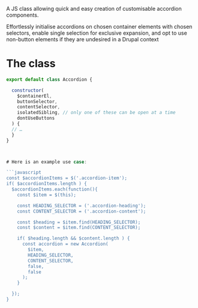 A JS class allowing quick and easy creation of customisable accordion components. 

Effortlessly initialise accordions on chosen container elements with chosen selectors, enable single selection for exclusive expansion, and opt to use non-button elements if they are undesired in a Drupal context

# The class

```javascript
export default class Accordion {

  constructor(
    $containerEl, 
    buttonSelector, 
    contentSelector,
    isolatedSibling, // only one of these can be open at a time
    dontUseButtons
  ) {
  // …
  }
}



# Here is an example use case:

```javascript
const $accordionItems = $('.accordion-item');
if( $accordionItems.length ) {
  $accordionItems.each(function(){
    const $item = $(this);

    const HEADING_SELECTOR = ('.accordion-heading');
    const CONTENT_SELECTOR = ('.accordion-content');

    const $heading = $item.find(HEADING_SELECTOR);
    const $content = $item.find(CONTENT_SELECTOR);

    if( $heading.length && $content.length ) {
      const accordion = new Accordion(
        $item,
        HEADING_SELECTOR,
        CONTENT_SELECTOR,
        false,
        false
      );
    }

  });
}